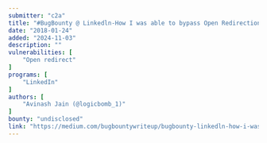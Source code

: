 ```yaml
---
submitter: "c2a"
title: "#BugBounty @ Linkedln-How I was able to bypass Open Redirection Protection"
date: "2018-01-24"
added: "2024-11-03"
description: ""
vulnerabilities: [
    "Open redirect"
]
programs: [
    "LinkedIn"
]
authors: [
    "Avinash Jain (@logicbomb_1)"
]
bounty: "undisclosed"
link: "https://medium.com/bugbountywriteup/bugbounty-linkedln-how-i-was-able-to-bypass-open-redirection-protection-2e143eb36941"
---
```




